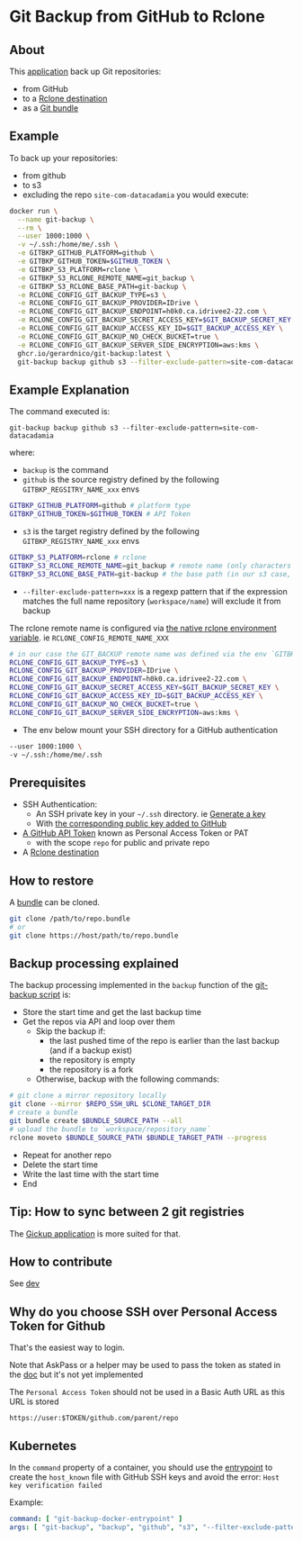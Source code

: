 # Git Backup from GitHub to Rclone 

## About

This [application](resources/git-backup/bin/git-backup) back up Git repositories:
* from GitHub
* to a [Rclone destination](https://rclone.org/overview/)
* as a [Git bundle](https://git-scm.com/book/en/v2/Git-Tools-Bundling)



## Example

To back up your repositories:
* from github 
* to s3 
* excluding the repo `site-com-datacadamia`
you would execute:
```bash
docker run \
  --name git-backup \
  --rm \
  --user 1000:1000 \
  -v ~/.ssh:/home/me/.ssh \
  -e GITBKP_GITHUB_PLATFORM=github \
  -e GITBKP_GITHUB_TOKEN=$GITHUB_TOKEN \
  -e GITBKP_S3_PLATFORM=rclone \
  -e GITBKP_S3_RCLONE_REMOTE_NAME=git_backup \
  -e GITBKP_S3_RCLONE_BASE_PATH=git-backup \
  -e RCLONE_CONFIG_GIT_BACKUP_TYPE=s3 \
  -e RCLONE_CONFIG_GIT_BACKUP_PROVIDER=IDrive \
  -e RCLONE_CONFIG_GIT_BACKUP_ENDPOINT=h0k0.ca.idrivee2-22.com \
  -e RCLONE_CONFIG_GIT_BACKUP_SECRET_ACCESS_KEY=$GIT_BACKUP_SECRET_KEY \
  -e RCLONE_CONFIG_GIT_BACKUP_ACCESS_KEY_ID=$GIT_BACKUP_ACCESS_KEY \
  -e RCLONE_CONFIG_GIT_BACKUP_NO_CHECK_BUCKET=true \
  -e RCLONE_CONFIG_GIT_BACKUP_SERVER_SIDE_ENCRYPTION=aws:kms \
  ghcr.io/gerardnico/git-backup:latest \
  git-backup backup github s3 --filter-exclude-pattern=site-com-datacadamia
```

## Example Explanation

The command executed is:
```
git-backup backup github s3 --filter-exclude-pattern=site-com-datacadamia
```
where:
  * `backup` is the command
  * `github` is the source registry defined by the following `GITBKP_REGSITRY_NAME_xxx` envs
```bash
GITBKP_GITHUB_PLATFORM=github # platform type
GITBKP_GITHUB_TOKEN=$GITHUB_TOKEN # API Token 
```
  * `s3` is the target registry defined by the following `GITBKP_REGISTRY_NAME_xxx` envs
```bash
GITBKP_S3_PLATFORM=rclone # rclone 
GITBKP_S3_RCLONE_REMOTE_NAME=git_backup # remote name (only characters and _ as this an env)
GITBKP_S3_RCLONE_BASE_PATH=git-backup # the base path (in our s3 case, the bucket name)
```
  * `--filter-exclude-pattern=xxx` is a regexp pattern that if the expression matches the full name repository (`workspace/name`) will exclude it from backup


The rclone remote name is configured via [the native rclone environment variable](https://rclone.org/docs/#environment-variables). 
ie `RCLONE_CONFIG_REMOTE_NAME_XXX` 
```bash
# in our case the GIT_BACKUP remote name was defined via the env `GITBKP_S3_RCLONE_REMOTE_NAME=git_backup`
RCLONE_CONFIG_GIT_BACKUP_TYPE=s3 \
RCLONE_CONFIG_GIT_BACKUP_PROVIDER=IDrive \
RCLONE_CONFIG_GIT_BACKUP_ENDPOINT=h0k0.ca.idrivee2-22.com \
RCLONE_CONFIG_GIT_BACKUP_SECRET_ACCESS_KEY=$GIT_BACKUP_SECRET_KEY \
RCLONE_CONFIG_GIT_BACKUP_ACCESS_KEY_ID=$GIT_BACKUP_ACCESS_KEY \
RCLONE_CONFIG_GIT_BACKUP_NO_CHECK_BUCKET=true \
RCLONE_CONFIG_GIT_BACKUP_SERVER_SIDE_ENCRYPTION=aws:kms \
```

  * The env below mount your SSH directory for a GitHub authentication
```bash
--user 1000:1000 \
-v ~/.ssh:/home/me/.ssh
```

## Prerequisites

* SSH Authentication:
  * An SSH private key in your `~/.ssh` directory. ie [Generate a key](https://docs.github.com/en/authentication/connecting-to-github-with-ssh/generating-a-new-ssh-key-and-adding-it-to-the-ssh-agent)
  * With [the corresponding public key added to GitHub](https://docs.github.com/en/authentication/connecting-to-github-with-ssh/adding-a-new-ssh-key-to-your-github-account)
* [A GitHub API Token](https://docs.github.com/en/authentication/keeping-your-account-and-data-secure/managing-your-personal-access-tokens) known as Personal Access Token or PAT 
  * with the scope `repo` for public and private repo 
* A [Rclone destination](https://rclone.org/overview/)

## How to restore

A [bundle](https://git-scm.com/book/en/v2/Git-Tools-Bundling) can be cloned.
```bash
git clone /path/to/repo.bundle
# or
git clone https://host/path/to/repo.bundle
```


## Backup processing explained

The backup processing implemented in the `backup` function of the [git-backup script](resources/git-backup/bin/git-backup) is:
* Store the start time and get the last backup time
* Get the repos via API and loop over them
  * Skip the backup if: 
    * the last pushed time of the repo is earlier than the last backup (and if a backup exist)
    * the repository is empty
    * the repository is a fork
  * Otherwise, backup with the following commands:
```bash
# git clone a mirror repository locally
git clone --mirror $REPO_SSH_URL $CLONE_TARGET_DIR
# create a bundle
git bundle create $BUNDLE_SOURCE_PATH --all
# upload the bundle to `workspace/repository_name`
rclone moveto $BUNDLE_SOURCE_PATH $BUNDLE_TARGET_PATH --progress
```
  * Repeat for another repo
* Delete the start time
* Write the last time with the start time
* End


## Tip: How to sync between 2 git registries

The [Gickup application](https://cooperspencer.github.io/gickup-documentation/) is more suited for that.


## How to contribute

See [dev](doc/dev.md)


## Why do you choose SSH over Personal Access Token for Github

That's the easiest way to login.

Note that AskPass or a helper may be used to pass the token
as stated in the [doc](https://git-scm.com/docs/gitcredentials)
but it's not yet implemented

The `Personal Access Token` should not be used in a Basic Auth URL as this URL is stored
```
https://user:$TOKEN/github.com/parent/repo
```


## Kubernetes

In the `command` property of a container, you should use the [entrypoint](resources/docker/git-backup-docker-entrypoint)
to create the `host_known` file with GitHub SSH keys and avoid the error: `Host key verification failed`

Example:
```yaml
command: [ "git-backup-docker-entrypoint" ]
args: [ "git-backup", "backup", "github", "s3", "--filter-exclude-pattern=site-com-datacadamia", "--restart" ]
```